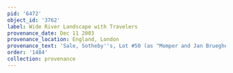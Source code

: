 ```yaml
---
pid: '6472'
object_id: '3762'
label: Wide River Landscape with Travelers
provenance_date: Dec 11 2003
provenance_location: England, London
provenance_text: 'Sale, Sotheby''s, Lot #50 (as "Momper and Jan Brueghel the Younger")'
order: '1484'
collection: provenance
---
```


